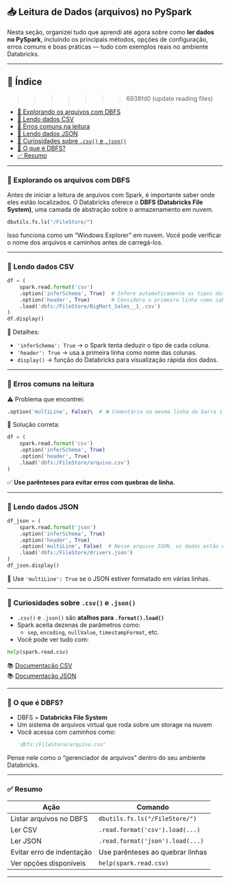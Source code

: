 ## 📥 Leitura de Dados (arquivos) no PySpark

Nesta seção, organizei tudo que aprendi até agora sobre como **ler dados no PySpark**, incluindo os principais métodos, opções de configuração, erros comuns e boas práticas — tudo com exemplos reais no ambiente Databricks.

---

## 📝 Índice
>>>>>>> 6938fd0 (update reading files)

- [📁 Explorando os arquivos com DBFS](#-explorando-os-arquivos-com-dbfs)  
- [📄 Lendo dados CSV](#-lendo-dados-csv)  
- [🧪 Erros comuns na leitura](#-erros-comuns-na-leitura)  
- [🧾 Lendo dados JSON](#-lendo-dados-json)  
- [🧠 Curiosidades sobre `.csv()` e `.json()`](#-curiosidades-sobre-csv-e-json)  
- [🧠 O que é DBFS?](#-o-que-é-dbfs)  
- [✅ Resumo](#-resumo)

---

### 📁 Explorando os arquivos com DBFS

Antes de iniciar a leitura de arquivos com Spark, é importante saber onde eles estão localizados. O Databricks oferece o **DBFS (Databricks File System)**, uma camada de abstração sobre o armazenamento em nuvem.

```python
dbutils.fs.ls("/FileStore/")
```

Isso funciona como um “Windows Explorer” em nuvem. Você pode verificar o nome dos arquivos e caminhos antes de carregá-los.

---

### 📄 Lendo dados CSV

```python
df = (
    spark.read.format('csv')
    .option('inferSchema', True)  # Infere automaticamente os tipos das colunas
    .option('header', True)       # Considera a primeira linha como cabeçalho
    .load('dbfs:/FileStore/BigMart_Sales__1_.csv')
)
df.display()
```

📌 Detalhes:
- `'inferSchema': True` → o Spark tenta deduzir o tipo de cada coluna.
- `'header': True` → usa a primeira linha como nome das colunas.
- `display()` → função do Databricks para visualização rápida dos dados.

---

### 🧪 Erros comuns na leitura

⚠️ Problema que encontrei:

```python
.option('multiLine', False)\  # ❌ Comentário na mesma linha da barra invertida
```

📌 Solução correta:

```python
df = (
    spark.read.format('csv')
    .option('inferSchema', True)
    .option('header', True)
    .load('dbfs:/FileStore/arquivo.csv')
)
```

✅ **Use parênteses para evitar erros com quebras de linha.**

---

### 🧾 Lendo dados JSON

```python
df_json = (
    spark.read.format('json')
    .option('inferSchema', True)
    .option('header', True)
    .option('multiLine', False)  # Nesse arquivo JSON, os dados estão em uma linha só
    .load('dbfs:/FileStore/drivers.json')
)
df_json.display()
```

📌 Use `'multiLine': True` se o JSON estiver formatado em várias linhas.

---

### 🧠 Curiosidades sobre `.csv()` e `.json()`

- `.csv()` e `.json()` são **atalhos para `.format().load()`**
- Spark aceita dezenas de parâmetros como:
  - `sep`, `encoding`, `nullValue`, `timestampFormat`, etc.
- Você pode ver tudo com:

```python
help(spark.read.csv)
```

📚 [Documentação CSV](https://spark.apache.org/docs/latest/sql-data-sources-csv.html)  
📚 [Documentação JSON](https://spark.apache.org/docs/latest/sql-data-sources-json.html)

---

### 🧠 O que é DBFS?

- DBFS = **Databricks File System**
- Um sistema de arquivos virtual que roda sobre um storage na nuvem
- Você acessa com caminhos como:
  ```python
  'dbfs:/FileStore/arquivo.csv'
  ```

Pense nele como o “gerenciador de arquivos” dentro do seu ambiente Databricks.

---

### ✅ Resumo

| Ação                        | Comando                             |
|-----------------------------|-------------------------------------|
| Listar arquivos no DBFS     | `dbutils.fs.ls("/FileStore/")`      |
| Ler CSV                     | `.read.format('csv').load(...)`     |
| Ler JSON                    | `.read.format('json').load(...)`    |
| Evitar erro de indentação   | Use parênteses ao quebrar linhas    |
| Ver opções disponíveis      | `help(spark.read.csv)`              |

---
